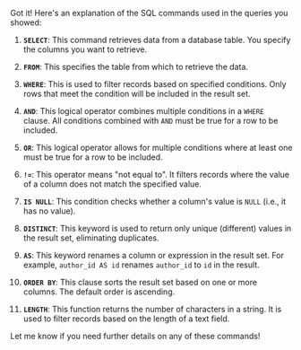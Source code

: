 Got it! Here's an explanation of the SQL commands used in the queries you showed:

1. **`SELECT`**: This command retrieves data from a database table. You specify the columns you want to retrieve.

2. **`FROM`**: This specifies the table from which to retrieve the data.

3. **`WHERE`**: This is used to filter records based on specified conditions. Only rows that meet the condition will be included in the result set.

4. **`AND`**: This logical operator combines multiple conditions in a `WHERE` clause. All conditions combined with `AND` must be true for a row to be included.

5. **`OR`**: This logical operator allows for multiple conditions where at least one must be true for a row to be included.

6. **`!=`**: This operator means "not equal to". It filters records where the value of a column does not match the specified value.

7. **`IS NULL`**: This condition checks whether a column's value is `NULL` (i.e., it has no value).

8. **`DISTINCT`**: This keyword is used to return only unique (different) values in the result set, eliminating duplicates.

9. **`AS`**: This keyword renames a column or expression in the result set. For example, `author_id AS id` renames `author_id` to `id` in the result.

10. **`ORDER BY`**: This clause sorts the result set based on one or more columns. The default order is ascending.

11. **`LENGTH`**: This function returns the number of characters in a string. It is used to filter records based on the length of a text field.

Let me know if you need further details on any of these commands!